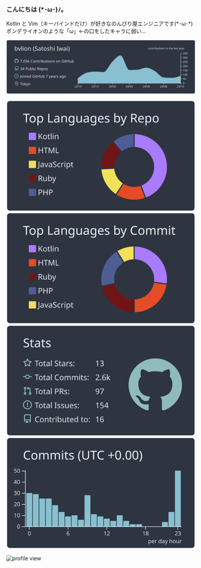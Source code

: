 ### こんにちは (\*･ω･)ﾉ。

Kotlin と Vim（キーバインドだけ）が好きなのんびり屋エンジニアです(\*･ω･\*)  
ポンデライオンのような「ω」←の口をしたキャラに弱い…

![profile-details](https://raw.githubusercontent.com/bvlion/bvlion/main/profile-summary-card-output/nord_dark/0-profile-details.svg)

![repos-per-language](https://raw.githubusercontent.com/bvlion/bvlion/main/profile-summary-card-output/nord_dark/1-repos-per-language.svg)
![most-commit-language](https://raw.githubusercontent.com/bvlion/bvlion/main/profile-summary-card-output/nord_dark/2-most-commit-language.svg)
![stats](https://raw.githubusercontent.com/bvlion/bvlion/main/profile-summary-card-output/nord_dark/3-stats.svg)
![productive-time](https://raw.githubusercontent.com/bvlion/bvlion/main/profile-summary-card-output/nord_dark/4-productive-time.svg)

![profile view](https://komarev.com/ghpvc/?username=bvlion&color=green)
